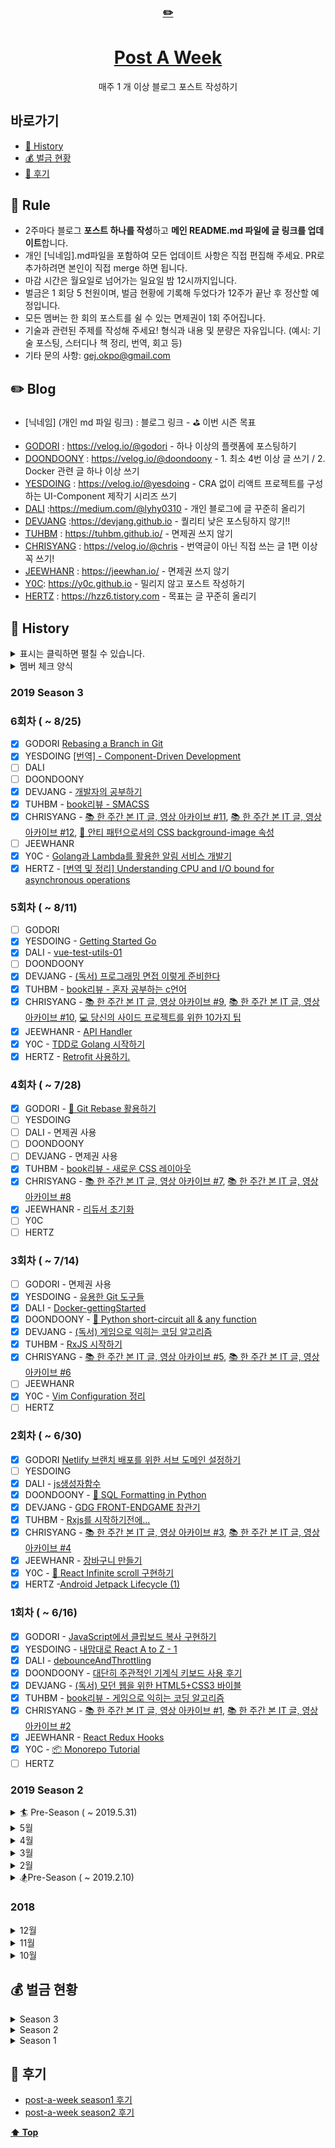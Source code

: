 <div align="center">
    <a href="https://editorjs.io/">
      <h3>✏️</h3>
        <h1>Post A Week</h1>
    </a>
  매주 1 개 이상 블로그 포스트 작성하기
</div>
      
## 바로가기
- [📘 History](#-history)
- [💰 벌금 현황](#-벌금-현황)
- [🍕 후기 ](#-후기)

## 📌 Rule

- 2주마다 블로그 **포스트 하나를 작성**하고 **메인 README.md 파일에 글 링크를 업데이트**합니다.
- 개인 [닉네임].md파일을 포함하여 모든 업데이트 사항은 직접 편집해 주세요. PR로 추가하려면 본인이 직접 merge 하면 됩니다.
- 마감 시간은 월요일로 넘어가는 일요일 밤 12시까지입니다.
- 벌금은 1 회당 5 천원이며, 벌금 현황에 기록해 두었다가 12주가 끝난 후 정산할 예정입니다.
- 모든 멤버는 한 회의 포스트를 쉴 수 있는 면제권이 1회 주어집니다.
- 기술과 관련된 주제를 작성해 주세요! 형식과 내용 및 분량은 자유입니다. (예시: 기술 포스팅, 스터디나 책 정리, 번역, 회고 등)
- 기타 문의 사항: gej.okpo@gmail.com

## ✏️ Blog
* [닉네임] (개인 md 파일 링크) : 블로그 링크 - ⛳️ 이번 시즌 목표
- [GODORI](https://post-a-week.github.io/blog/GODORI) : https://velog.io/@godori - 하나 이상의 플랫폼에 포스팅하기
- [DOONDOONY](https://post-a-week.github.io/blog/DOONDOONY) : https://velog.io/@doondoony - 1. 최소 4번 이상 글 쓰기 / 2. Docker 관련 글 하나 이상 쓰기
- [YESDOING](https://post-a-week.github.io/blog/YESDOING) : https://velog.io/@yesdoing - CRA 없이 리액트 프로젝트를 구성하는 UI-Component 제작기 시리즈 쓰기
- [DALI](https://post-a-week.github.io/blog/DALI) :https://medium.com/@lyhy0310 - 개인 블로그에 글 꾸준히 올리기
- [DEVJANG](https://post-a-week.github.io/blog/DEVJANG) :https://devjang.github.io - 퀄리티 낮은 포스팅하지 않기!!
- [TUHBM](https://post-a-week.github.io/blog/TUHBM) : https://tuhbm.github.io/ - 면제권 쓰지 않기
- [CHRISYANG](https://post-a-week.github.io/blog/CHRISYANG) : https://velog.io/@chris - 번역글이 아닌 직접 쓰는 글 1편 이상 꼭 쓰기!
- [JEEWHANR](https://github.com/post-a-week/blog/blob/master/JEEWHANR.md) : https://jeewhan.io/ - 면제권 쓰지 않기
- [Y0C](https://github.com/post-a-week/blog/blob/master/Y0C.md): https://y0c.github.io - 밀리지 않고 포스트 작성하기
- [HERTZ](https://github.com/post-a-week/blog/blob/master/HERTZ.md) : https://hzz6.tistory.com - 목표는 글 꾸준히 올리기

## 📘 History

<details>
<summary>표시는 클릭하면 펼칠 수 있습니다. </summary>
이렇게요!
</details>

<details>
<summary>멤버 체크 양식</summary>
    
- [ ] GODORI
- [ ] YESDOING 
- [ ] DALI
- [ ] DOONDOONY
- [ ] DEVJANG
- [ ] TUHBM
- [ ] CHRISYANG
- [ ] JEEWHANR
- [ ] Y0C
- [ ] HERTZ

</details>

### 2019 Season 3

### 6회차 ( ~ 8/25)

- [X] GODORI [Rebasing a Branch in Git](https://dev.to/godori/rebasing-a-branch-in-git-3bc)
- [X] YESDOING [[번역] - Component-Driven Development](https://velog.io/@yesdoing/번역-Component-Driven-Development-udjzqwqgay)
- [ ] DALI
- [ ] DOONDOONY
- [X] DEVJANG - [개발자의 공부하기](https://devjang.github.io/2019/08/25/2019-08-25-learning-developer)
- [X] TUHBM - [book리뷰 - SMACSS](https://tuhbm.github.io/2019/08/21/book-review-smacss/)
- [X] CHRISYANG - [📚 한 주간 본 IT 글, 영상 아카이브 #11](https://velog.io/@chris/weekly-archive-11), [📚 한 주간 본 IT 글, 영상 아카이브 #12](https://velog.io/@chris/weekly-archive-12), [🚫 안티 패턴으로서의 CSS background-image 속성](https://velog.io/@chris/the-css-background-image-property-as-an-anti-pattern)
- [ ] JEEWHANR
- [X] Y0C - [Golang과 Lambda를 활용한 알림 서비스 개발기](https://y0c.github.io/2019/08/25/go-lambda-develop-notify-service/)
- [X] HERTZ - [[번역 및 정리] Understanding CPU and I/O bound for asynchronous operations](https://hzz6.tistory.com/27)

### 5회차 ( ~ 8/11)
- [ ] GODORI
- [X] YESDOING - [Getting Started Go](https://velog.io/@yesdoing/Getting-Started-Go)
- [X] DALI - [vue-test-utils-01](https://amorfati0310.github.io/learning-note/vue-test-01.html)
- [ ] DOONDOONY
- [X] DEVJANG - [(독서) 프로그래밍 면접 이렇게 준비한다](https://devjang.github.io/2019/08/09/2019-08-09-programming-interviews-exposed)
- [X] TUHBM - [book리뷰 - 혼자 공부하는 c언어](https://tuhbm.github.io/2019/08/07/personalClanguage/)
- [X] CHRISYANG - [📚 한 주간 본 IT 글, 영상 아카이브 #9](https://velog.io/@chris/weekly-archive-9), [📚 한 주간 본 IT 글, 영상 아카이브 #10](https://velog.io/@chris/weekly-archive-10), [💻 당신의 사이드 프로젝트를 위한 10가지 팁](https://velog.io/@chris/10-tips-for-starting-and-creating-side-projects)
- [X] JEEWHANR - [API Handler](https://www.notion.so/jeewhan/190811-API-Handler-46c2077dd9944b1cb2f05e5de0c9c181)
- [X] Y0C - [TDD로 Golang 시작하기](https://y0c.github.io/2019/08/11/beginning-go/)
- [X] HERTZ - [Retrofit 사용하기.](https://hzz6.tistory.com/26)

### 4회차 ( ~ 7/28)
- [X] GODORI - [🎢 Git Rebase 활용하기](https://velog.io/@godori/Git-Rebase)
- [ ] YESDOING 
- [ ] DALI - 면제권 사용
- [ ] DOONDOONY
- [ ] DEVJANG - 면제권 사용
- [X] TUHBM - [book리뷰 - 새로운 CSS 레이아웃](https://tuhbm.github.io/2019/07/28/newLayout/)
- [X] CHRISYANG - [📚 한 주간 본 IT 글, 영상 아카이브 #7](https://velog.io/@chris/weekly-archive-7), [📚 한 주간 본 IT 글, 영상 아카이브 #8](https://velog.io/@chris/weekly-archive-8)
- [X] JEEWHANR - [리듀서 초기화](https://jeewhan.io/2019/07/28/2019-07-28-Reducer-Initialize/)
- [ ] Y0C
- [ ] HERTZ

### 3회차 ( ~ 7/14)
- [ ] GODORI - 면제권 사용
- [X] YESDOING - [유용한 Git 도구들](https://velog.io/@yesdoing/유용한-Git-도구들)
- [X] DALI - [Docker-gettingStarted](https://amorfati0310.github.io/learning-note/docker.html#docker-getting-started-01)
- [X] DOONDOONY - [🐍 Python short-circuit all & any function](https://velog.io/@doondoony/python-all-any-builtin-functions)
- [X] DEVJANG - [(독서) 게임으로 익히는 코딩 알고리즘](https://devjang.github.io/2019/07/12/2019-07-12-coding-algorithm-with-game)
- [X] TUHBM - [RxJS 시작하기](https://tuhbm.github.io/2019/07/14/rxjs2/)
- [X] CHRISYANG - [📚 한 주간 본 IT 글, 영상 아카이브 #5](https://velog.io/@chris/weekly-archive-5), [📚 한 주간 본 IT 글, 영상 아카이브 #6](https://velog.io/@chris/weekly-archive-6)
- [ ] JEEWHANR
- [X] Y0C - [Vim Configuration 정리](https://y0c.github.io/2019/07/14/vim-config-for-js-developer/)
- [ ] HERTZ

### 2회차 ( ~ 6/30)
- [X] GODORI [Netlify 브랜치 배포를 위한 서브 도메인 설정하기](https://velog.io/@godori/netlify-branch-sub-domain)
- [ ] YESDOING 
- [X] DALI - [js생성자함수](https://amorfati0310.github.io/learning-note/newFn.html)
- [X] DOONDOONY - [🐍 SQL Formatting in Python](https://velog.io/@doondoony/python-sql-formatting)
- [X] DEVJANG - [GDG FRONT-ENDGAME 참관기](https://devjang.github.io/2019/06/24/2019-06-24-gdg-front-endgame)
- [X] TUHBM - [Rxjs를 시작하기전에...](https://tuhbm.github.io/2019/06/28/rxjs1/)
- [X] CHRISYANG - [📚 한 주간 본 IT 글, 영상 아카이브 #3](https://velog.io/@chris/-%ED%95%9C-%EC%A3%BC%EA%B0%84-%EB%B3%B8-IT-%EA%B8%80-%EC%98%81%EC%83%81-%EC%95%84%EC%B9%B4%EC%9D%B4%EB%B8%8C-3), [📚 한 주간 본 IT 글, 영상 아카이브 #4](https://velog.io/@chris/-%ED%95%9C-%EC%A3%BC%EA%B0%84-%EB%B3%B8-IT-%EA%B8%80-%EC%98%81%EC%83%81-%EC%95%84%EC%B9%B4%EC%9D%B4%EB%B8%8C-4)
- [X] JEEWHANR - [장바구니 만들기](https://jeewhan.io/2019/06/30/2019-06-30-Cart/)
- [X] Y0C - [🚀 React Infinite scroll 구현하기](https://y0c.github.io/2019/06/30/react-infinite-scroll/)
- [X] HERTZ -[Android Jetpack Lifecycle (1)](https://hzz6.tistory.com/25)

### 1회차 ( ~ 6/16)

- [X] GODORI - [JavaScript에서 클립보드 복사 구현하기](https://velog.io/@godori/js-clipboard-copy)
- [X] YESDOING - [내맘대로 React A to Z - 1](https://velog.io/@yesdoing/%EB%82%B4%EB%A7%98%EB%8C%80%EB%A1%9C-%EB%A6%AC%EC%95%A1%ED%8A%B8-A-to-Z-1-9pjwz1o6ai)
- [X] DALI - [debounceAndThrottling](https://amorfati0310.github.io/devLab/dev/debounce.html)
- [X] DOONDOONY - [대단히 주관적인 기계식 키보드 사용 후기](https://velog.io/@doondoony/mechanical-keyboards)
- [X] DEVJANG - [(독서) 모던 웹을 위한 HTML5+CSS3 바이블](https://devjang.github.io/2019/06/09/2019-06-09-modern-web-html5-css3)
- [X] TUHBM - [book리뷰 - 게임으로 익히는 코딩 알고리즘](https://tuhbm.github.io/2019/06/03/gameLearningAlgorithm/)
- [X] CHRISYANG - [📚 한 주간 본 IT 글, 영상 아카이브 #1](https://velog.io/@chris/-%ED%95%9C-%EC%A3%BC%EA%B0%84-%EB%B3%B8-IT-%EA%B8%80-%EC%98%81%EC%83%81-%EC%95%84%EC%B9%B4%EC%9D%B4%EB%B8%8C-1), [📚 한 주간 본 IT 글, 영상 아카이브 #2](https://velog.io/@chris/-%ED%95%9C-%EC%A3%BC%EA%B0%84-%EB%B3%B8-IT-%EA%B8%80-%EC%98%81%EC%83%81-%EC%95%84%EC%B9%B4%EC%9D%B4%EB%B8%8C-2)
- [X] JEEWHANR - [React Redux Hooks](https://jeewhan.io/2019/06/16/2019-06-16-ReactReduxHooks/)
- [X] Y0C - [📦 Monorepo Tutorial](https://y0c.github.io/2019/06/14/monorepo-tutorial)
- [ ] HERTZ

### 2019 Season 2

<details>
<summary>🏄 Pre-Season ( ~ 2019.5.31)</summary>

- [x] CHRISYANG - [💻 프론트엔드 면접 질문 - JS #4](https://velog.io/@chris/-%ED%94%84%EB%A1%A0%ED%8A%B8%EC%97%94%EB%93%9C-%EB%A9%B4%EC%A0%91-%EC%A7%88%EB%AC%B8-JS-4)
- [x] CHRISYANG - [▶️ Github Actions에 추가된 schedule 기능으로 Crontab 대체하기](https://velog.io/@chris/-Github-Actions%EC%97%90-%EC%B6%94%EA%B0%80%EB%90%9C-schedule-%EA%B8%B0%EB%8A%A5%EC%9C%BC%EB%A1%9C-Crontab-%EB%8C%80%EC%B2%B4%ED%95%98%EA%B8%B0)
</details>


<details>

<summary> 5월 </summary>

  ### ⛳️ Final
- [X] RAJEPHON - [🐳 도커를 이용해 쉽게 IRC 서버 구축하기](https://blog.rajephon.dev/2019/04/30/setup-irc-server-with-docker/)
- [X] GODORI - [🐙 Quick Start: Docker Compose](https://velog.io/@godori/-Docker-Compose-Quick-Guide)
- [ ] YESDOING - 벌금
- [X] DALI - [장고_DRF_시작하기_01](https://medium.com/@lyhy0310/django-rest-framework-01-9c389c09fef2)
- [X] DOONDOONY - [파일 끝에는 항상 개행을 추가해야 해요](https://velog.io/@doondoony/posix-eol)
- [ ] DEVJANG - 벌금
- [ ] TUHBM
- [X] CHRISYANG - [💻 프론트엔드 면접 질문 - JS #3](https://velog.io/@chris/-%ED%94%84%EB%A1%A0%ED%8A%B8%EC%97%94%EB%93%9C-%EB%A9%B4%EC%A0%91-%EC%A7%88%EB%AC%B8-JS-3)
- [ ] JEEWHANR
- [X] JYHWNG - [Image Loading Optimization](https://jyhwng.github.io/image-optimization)

</details>

<details>
  
<summary> 4월 </summary>
  
  ### 4월 4주
- [X] RAJEPHON - [Erlang - 05. Rebar3 Project Setup](https://blog.rajephon.dev/2019/04/25/erlang-05-rebar3-project-setup/)
- [X] GODORI - [Docker Cheat Sheet](https://velog.io/@godori/-Docker-Cheat-Sheet)
- [X] YESDOING - [How the V8 engine works?](https://velog.io/@yesdoing/How-the-V8-engine-works-lvjv0wxtt8)
- [ ] DALI - 벌금 
- [X] DOONDOONY [🌈 colorls 로 ls 명령을 더 예쁘게 보기](https://velog.io/@doondoony/macos-colorls-installation)
- [X] DEVJANG - [JS30 - 스터디](https://devjang.github.io/2019/04/27/2019-04-27-javascipt30-8)
- [X] TUHBM - [용어정리 - 아키텍처란 무엇인가?](https://tuhbm.github.io/2019/04/24/architecture/)
- [X] CHRISYANG - [💻 프론트엔드 면접 질문 - JS #2](https://velog.io/@chris/-%ED%94%84%EB%A1%A0%ED%8A%B8%EC%97%94%EB%93%9C-%EB%A9%B4%EC%A0%91-%EC%A7%88%EB%AC%B8-JS-2)
- [ ] JEEWHANR
- [ ] JYHWNG

### 4월 3주
- [X] RAJEPHON - [Erlang - 04. Functions](https://blog.rajephon.dev/2019/04/20/erlang-04-functions/)
- [X] GODORI - [🌱 Spring Boot 에러 처리 페이지 만들기](https://velog.io/@godori/spring-boot-error)
- [ ] YESDOING - 벌금
- [ ] DALI - 벌금 
- [X] DOONDOONY - [🐍 Python functools.wraps 를 알아보자](https://velog.io/@doondoony/python-functools-wraps)
- [ ] DEVJANG - 1회 면제 사용
- [X] TUHBM - [book리뷰 - 알고리즘이 욕망하는 것들](https://tuhbm.github.io/2019/04/17/bookAlgorithms/)
- [X] CHRISYANG [💻 프론트엔드 면접 질문 - JS #1](https://velog.io/@chris/-%ED%94%84%EB%A1%A0%ED%8A%B8%EC%97%94%EB%93%9C-%EB%A9%B4%EC%A0%91-%EC%A7%88%EB%AC%B8-JS-1)
- [ ] JEEWHANR
- [ ] JYHWNG

### 4월 2주
- [X] RAJEPHON - [Erlang - 03. Lists](https://blog.rajephon.dev/2019/04/14/erlang-03-lists/)
- [X] GODORI - [Women Tech Makers 2019 후기 - 스태프는 처음이라](https://velog.io/@godori/wtm-2019)
- [X] YESDOING - [Node.js 에서 웹 크롤링하기](https://velog.io/@yesdoing/Node.js-에서-웹-크롤링하기-wtjugync1m)
- [X] DALI [es6-for-of](https://medium.com/@lyhy0310/js-keyword-02-for-of-iterator-iterable-8d59c367bb3e)
- [X] DOONDOONY - [Python 복합 할당 연산자](https://velog.io/@doondoony/python-augmented-assignment-statements)
- [X] DEVJANG - [JS30 - 스터디](https://devjang.github.io/2019/04/14/2019-04-14-javascipt30-7)
- [X] TUHBM - [개발자도구 - Audits편](https://tuhbm.github.io/2019/04/10/devTools-audits/)
- [X] CHRISYANG [💻 프론트엔드 면접 질문 - CSS #3](https://velog.io/@chris/-프론트엔드-면접-질문-CSS-3-q8juigpxkt)
- [ ] JEEWHANR
- [ ] JYHWNG

### 4월 1주
- [X] RAJEPHON - [개비스콘 짤 생성기 포스트모템](https://blog.rajephon.dev/2019/04/04/gaviscon-meme-generator-postmortem/)
- [ ] GODORI - 벌금
- [ ] YESDOING - 벌금
- [ ] DALI 벌금
- [X] DOONDOONY - [자바스크립트의 IIFE](https://velog.io/@doondoony/javascript-iife)
- [X] DEVJANG - [JS30 - 스터디](https://devjang.github.io/2019/04/07/2019-04-07-javascipt30-6)
- [X] TUHBM - [개발자도구 - Performance편](https://tuhbm.github.io/2019/04/02/devTools-performance/)
- [X] CHRISYANG [💻 프론트엔드 면접 질문 - CSS #2](https://velog.io/@chris/-%ED%94%84%EB%A1%A0%ED%8A%B8%EC%97%94%EB%93%9C-%EB%A9%B4%EC%A0%91-%EC%A7%88%EB%AC%B8-CSS-2)
- [X] JEEWHANR - [카카오와 네이버를 통한 소셜 로그인](https://jeewhan.io/2019/04/08/2019-04-08-KakaoAndNaver/)
- [ ] JYHWNG

</details>

<details>
<summary> 3월 </summary>
  
#### 3월 5주
- [X] RAJEPHON - [Erlang - 02. Pattern Matching](https://blog.rajephon.dev/2019/03/27/erlang-02-pattern-matching/)
- [X] GODORI - [Factory Method Pattern in JS](https://velog.io/@godori/factory-method-pattern)
- [X] YESDOING - [(번역)Usage with TypeScript](https://yesdoing.github.io/posting/2019/03/31/usage_with_typescript.html)
- [ ] DALI - 벌금 
- [X] DOONDOONY [👀 IntersectionObserver API](https://velog.io/@doondoony/IntersectionObserver)
- [X] DEVJANG - [JS30 - 스터디](https://devjang.github.io/2019/03/31/2019-03-31-javascipt30-5)
- [ ] TUHBM - 벌금
- [X] CHRISYANG [💻 프론트엔드 면접 질문 - CSS #1](https://velog.io/@chris/-%ED%94%84%EB%A1%A0%ED%8A%B8%EC%97%94%EB%93%9C-%EB%A9%B4%EC%A0%91-%EC%A7%88%EB%AC%B8-CSS)
- [ ] JEEWHANR
- [ ] JYHWNG

#### 3월 4주
- [X] RAJEPHON - [Erlang - 01. Data Types](https://blog.rajephon.dev/2019/03/24/erlang-01-data-types/)
- [ ] GODORI - 벌금
- [ ] YESDOING - 벌금
- [X] DALI - [VuePress이용_StaticSite만들기](https://medium.com/@lyhy0310/vuepress-01-static-cite-%EB%A7%8C%EB%93%A4%EA%B8%B0-7929d6b8b593)
- [X] DOONDOONY - [JavaScript Proxy](https://velog.io/@doondoony/JavaScript-Proxy-101)
- [X] DEVJANG - [JS30 - 스터디](https://devjang.github.io/2019/03/24/2019-03-24-javascipt30-4)
- [ ] TUHBM - [Axios를 사용하여 HTTP요청하기](https://tuhbm.github.io/2019/03/21/axios/)
- [X] CHRISYANG - [💻 프론트엔드 면접 질문 - HTML](https://velog.io/@chris/%ED%94%84%EB%A1%A0%ED%8A%B8%EC%97%94%EB%93%9C-%EB%A9%B4%EC%A0%91-%EC%A7%88%EB%AC%B8-HTML-p1jtn656rb)
- [ ] JEEWHANR - 벌금
- [X] JYHWNG - [React + Next.js + TypeScript + Netlify = ❤️](https://jyhwng.github.io/react-typescript-nextjs/)

#### 3월 3주
- [X] RAJEPHON - [Erlang - 00. Hello World](https://blog.rajephon.dev/2019/03/13/erlang-00-hello-world/)
- [X] GODORI - [Today I Lerned (march)](https://velog.io/@godori/TIL-March)
- [ ] YESDOING - 벌금
- [ ] DALI - 벌금
- [X] DOONDOONY - [Python GIL](https://velog.io/@doondoony/Python-GIL)
- [X] DEVJANG - [JS30 - 스터디](https://devjang.github.io/2019/03/17/2019-03-17-javascipt30-3)
- [X] TUHBM - [SEO(Search Engine Optimization) 검색 엔진 최적화 3편](https://tuhbm.github.io/2019/03/12/seo3/)
- [ ] CHRISYANG - 벌금
- [ ] JEEWHANR - 벌금
- [ ] JYHWNG - 벌금

#### 3월 2주
- [X] RAJEPHON - [얼랭 학습기 (20190303~20190309)](https://blog.rajephon.dev/2019/03/09/erlang-learned-20190303-20190309/)
- [ ] GODORI - 면제권 사용
- [X] YESDOING - [JavaScript Collections](https://velog.io/@yesdoing/JavaScript-Collections)
- [ ] DALI - 벌금 
- [X] DOONDOONY - [How Python works?](https://velog.io/@doondoony/How-Python-works)
- [X] DEVJANG - [JS30 - 스터디](https://devjang.github.io/2019/03/10/2019-03-10-javascipt30-2)
- [X] TUHBM - [SEO(Search Engine Optimization) 검색 엔진 최적화 2편](https://tuhbm.github.io/2019/03/04/seo2/)
- [ ] CHRISYANG - 벌금
- [ ] JEEWHANR - 벌금
- [X] JYHWNG - [Let's use input to the fullest](https://jyhwng.github.io/blog/html5-input)

#### 3월 1주
- [X] RAJEPHON - [깃허브 페이지에 커스텀 도메인 연결하기 🛰](https://blog.rajephon.dev/2019/03/01/github-custom-domain-with-cloudflare/)
- [X] GODORI - [velog 배너 생성기를 만들어 봅시다](https://velog.io/@godori/banner-maker)
- [X] YESDOING - 벌금 
- [X] DALI - [WIL 0225~0303](https://medium.com/@lyhy0310/wil-0225-03-03-4c30aadd437e)
- [X] DOONDOONY - [IP(Internet Protocol) 란 무엇인가](https://velog.io/@doondoony/ip101)
- [X] DEVJANG - [JS30 - 스터디](https://devjang.github.io/2019/03/03/2019-03-03-javascipt30-1)
- [X] TUHBM - [Typescript - 접근제한자](https://tuhbm.github.io/2019/02/27/accessModifier/)
- [X] CHRISYANG - 벌금
- [ ] JEEWHANR - 벌금
- [ ] JYHWNG - 벌금
</details>

<details>
<summary> 2월 </summary>
  
#### 2월 4주
- [ ] RAJEPHON - 1회 면제 사용
- [X] GODORI - [Today I Learned (feat.Notion 템플릿)](https://velog.io/@godori/Today-I-Learned-feat.Notion-%ED%85%9C%ED%94%8C%EB%A6%BF-p7jsiy5i7x)
- [X] YESDOING - [TypeScript with React + Redux 사용하기](https://velog.io/@yesdoing/TypeScript-with-React-Redux-사용하기-k5jsis62ah)
- [ ] DALI - 1회 면제 사용
- [ ] DOONDOONY - 벌-금
- [X] DEVJANG - [(독서) 모던 자바스크립트](https://devjang.github.io/2019/02/22/2019-02-22-understanding-ecmascript-6)
- [X] TUHBM - [(번역) - 자바스크립트 코드 30초 시리즈<Utiltity> 1편](https://tuhbm.github.io/2019/02/22/javascript30secUtiltity/)
- [X] CHRISYANG - [웹 개발자 포트폴리오를 위한 10가지 팁](https://velog.io/@chris/%EC%9B%B9-%EA%B0%9C%EB%B0%9C%EC%9E%90-%ED%8F%AC%ED%8A%B8%ED%8F%B4%EB%A6%AC%EC%98%A4%EB%A5%BC-%EC%9C%84%ED%95%9C-10%EA%B0%80%EC%A7%80-%ED%8C%81)
- [X] JEEWHANR - [루비 인터뷰 질문](https://jeewhan.io/2019/02/23/2019-02-23-Ruby/)
- [ ] JYHWNG - 1회 면제 

#### 2 월 3 주
- [x] RAJEPHON - [Akka 공부하기 - 01.4 Child Actors, Actor Hierarchies, and Supervision](https://blog.rajephon.dev/2019/02/17/akka-04/)
- [x] GODORI - [DOM이란 무엇인가?](https://velog.io/@godori/DOM%EC%9D%B4%EB%9E%80-%EB%AC%B4%EC%97%87%EC%9D%B8%EA%B0%80)
- [x] YESDOING [(번역) 9 Tricks for Kickass JavaScript Developers in 2019](https://velog.io/@yesdoing/번역-9-Tricks-for-Kickass-JavaScript-Developers-in-2019)
- [x] DALI [서평-함께자라기](https://medium.com/@lyhy0310/%ED%95%A8%EA%BB%98-%EC%9E%90%EB%9D%BC%EA%B8%B0-52da8d3da56d)
- [ ] DOONDOONY - 1회 면제
- [x] DEVJANG - [(독서) 자바스크립트를 깨우치다](https://devjang.github.io/2019/02/15/2019-02-15-enlightenment-js)
- [X] TUHBM - [(번역) - 자바스크립트 코드 30초 시리즈<Date> 1편](https://tuhbm.github.io/2019/02/17/javascript30secDate/),[(번역) - 자바스크립트 코드 30초 시리즈<Array> 1편](https://tuhbm.github.io/2019/02/10/javascript30secArray1/) 
- [x] CHRISYANG - [⚡️ Google Chrome Labs의 Quicklink로 웹페이지 UX 향상시키기](https://velog.io/@chris/-Google-Chrome-Labs%EC%9D%98-Quicklink%EB%A1%9C-%EC%9B%B9%ED%8E%98%EC%9D%B4%EC%A7%80-UX-%ED%96%A5%EC%83%81%EC%8B%9C%ED%82%A4%EA%B8%B0)
- [x] JEEWHANR - [코딩 인터뷰 완전 분석](https://jeewhan.io/2019/02/16/2019-02-16-CtCI/)
- [x] JYHWNG - [Optimizing Performance with Cache Control](https://jyhwng.github.io/blog/performance-optimization-with-cache-control)
  </details>

<details>
<summary> 🏂Pre-Season ( ~ 2019.2.10) </summary>

- [x] CHRISYANG - [GraphQL 한글 문서 - 12. 모범 사례: 캐싱](https://medium.com/@ysm0622/graphql-%ED%95%9C%EA%B8%80-%EB%AC%B8%EC%84%9C-12-%EB%AA%A8%EB%B2%94-%EC%82%AC%EB%A1%80-%EC%BA%90%EC%8B%B1-d3ea75aa4018)
- [x] CHRISYANG - [GraphQL 한글 문서 - 11. 모범 사례: 페이지네이션](https://medium.com/@ysm0622/graphql-%ED%95%9C%EA%B8%80-%EB%AC%B8%EC%84%9C-11-%EB%AA%A8%EB%B2%94-%EC%82%AC%EB%A1%80-%ED%8E%98%EC%9D%B4%EC%A7%80%EB%84%A4%EC%9D%B4%EC%85%98-71fc51aa0f7b)
- [x] CHRISYANG - [GraphQL 한글 문서 - 10. 모범 사례: 인증](https://medium.com/@ysm0622/graphql-%ED%95%9C%EA%B8%80-%EB%AC%B8%EC%84%9C-10-%EB%AA%A8%EB%B2%94-%EC%82%AC%EB%A1%80-%EC%9D%B8%EC%A6%9D-d71d1e356da3)
- [x] CHRISYANG - [GraphQL 한글 문서 — 9. 모범 사례: HTTP를 통한 서빙](https://medium.com/@ysm0622/graphql-%ED%95%9C%EA%B8%80-%EB%AC%B8%EC%84%9C-9-%EB%AA%A8%EB%B2%94-%EC%82%AC%EB%A1%80-http%EB%A5%BC-%ED%86%B5%ED%95%9C-%EC%84%9C%EB%B9%99-4735d9c8a68b)
- [x] CHRISYANG - [(번역) 2018년, 내가 모르는 기술들](https://velog.io/@chris/%EB%B2%88%EC%97%AD-2018%EB%85%84-%EB%82%B4%EA%B0%80-%EB%AA%A8%EB%A5%B4%EB%8A%94-%EA%B8%B0%EC%88%A0%EB%93%A4-rnjr3h8mgj)
- [x] CHRISYANG - [GraphQL 한글 문서 - 8. 모범 사례: 그래프로 생각하기](https://medium.com/@ysm0622/graphql-%ED%95%9C%EA%B8%80-%EB%AC%B8%EC%84%9C-8-%EB%AA%A8%EB%B2%94-%EC%82%AC%EB%A1%80-%EA%B7%B8%EB%9E%98%ED%94%84%EB%A1%9C-%EC%83%9D%EA%B0%81%ED%95%98%EA%B8%B0-d8cfacd9567f)
- [x] CHRISYANG - [GraphQL 한글 문서 - 7. 모범 사례: 소개](https://medium.com/@ysm0622/graphql-%ED%95%9C%EA%B8%80-%EB%AC%B8%EC%84%9C-7-%EB%AA%A8%EB%B2%94-%EC%82%AC%EB%A1%80-%EC%86%8C%EA%B0%9C-7d318f0cd196)
- [x] CHRISYANG - [2018 회고](https://medium.com/@ysm0622/2018-%ED%9A%8C%EA%B3%A0-a8518944eda8)
- [x] CHRISYANG - [GraphQL 한글 문서 - 6. 스키마 확인](https://medium.com/@ysm0622/graphql-%ED%95%9C%EA%B8%80-%EB%AC%B8%EC%84%9C-6-%EC%8A%A4%ED%82%A4%EB%A7%88-%ED%99%95%EC%9D%B8-91b4684ffd3d)

</details>

### 2018

<details>
<summary> 12월 </summary>

#### 12 월 2 주
- [x] RAJEPHON ([Akka 공부하기 - 01.3 Props와 and IActorRef](https://blog.rajephon.dev/2018/12/14/akka-03/))
- [x] GODORI ([JavaScript 엔진 톺아보기(2)](https://velog.io/@godori/JavaScript-%EC%97%94%EC%A7%84-%ED%86%BA%EC%95%84%EB%B3%B4%EA%B8%B0-2-pujpqum2ji))
- [ ] YESDOING - 벌금
- [x] DALI - [리액트_개발환경_갖추기.1](https://medium.com/@lyhy0310/react-dev-setting-v-1-fc0f7882ecd4)
- [x] DOONDOONY ([🚀 Pipenv 로 파이썬 가상환경 설정](https://velog.io/@doondoony/pipenv-101))
- [ ] DEVJANG - 벌금
- [ ] TUHBM - 벌금
- [x] CHRISYANG [GraphQL 한글 문서 — 5. 실행](https://medium.com/@ysm0622/graphql-%ED%95%9C%EA%B8%80-%EB%AC%B8%EC%84%9C-5-%EC%8B%A4%ED%96%89-81891be0770d)
- [x] JEEWHANR [Async](https://jeewhan.io/2018/12/10/2018-12-10-Async/)

#### 12 월 1 주
- [x] RAJEPHON ([Akka 공부하기 - 01.2 메세지 정의 및 핸들링](https://blog.rajephon.dev/2018/12/08/akka-02/))
- [x] GODORI ([Unity 쉐이더 튜토리얼](https://velog.io/@godori/2018-12-09-2312-%EC%9E%91%EC%84%B1%EB%90%A8-zvjph00nd7))
- [x] YESDOING ([Hello Coding 그림으로 개념을 이해하는 알고리즘 - 1장 요약](https://velog.io/@yesdoing/Hello-Coding-%EA%B7%B8%EB%A6%BC%EC%9C%BC%EB%A1%9C-%EA%B0%9C%EB%85%90%EC%9D%84-%EC%9D%B4%ED%95%B4%ED%95%98%EB%8A%94-%EC%95%8C%EA%B3%A0%EB%A6%AC%EC%A6%98-1%EC%9E%A5-%EC%9A%94%EC%95%BD))
- [x] DALI [WebComponents1.1](https://medium.com/@lyhy0310/web-components-01-78d769063ada)
- [ ] DOONDOONY - 벌금
- [ ] DEVJANG - 벌금
- [x] TUHBM [번역 - OOCSS, BEM, SMACSS를 사용하여 CSS 구조를 효과적으로 구성하는 방법](https://tuhbm.github.io/2018/12/09/cssArchitecture/)
- [x] CHRISYANG [GraphQL 한글 문서 — 4. 검증](https://medium.com/@ysm0622/graphql-%ED%95%9C%EA%B8%80-%EB%AC%B8%EC%84%9C-4-%EA%B2%80%EC%A6%9D-eaee6ae75f72)
- [x] JEEWHANR [Cookie || Web Storage](https://jeewhan.io/2018/12/09/2018-12-09-Cookie-Web-Storage/)

</details>

<details>
<summary> 11월 </summary>

#### 11 월 5 주
- [x] RAJEPHON ([Akka 공부하기 - 01.액터(Actors)와 액터시스템(ActorSystem)](https://blog.rajephon.dev/2018/12/02/akka-01/))
- [x] GODORI ([Fixing Vulnerability in My Package](https://velog.io/@godori/Today-I-Learned-2-kdjp6i252z))
- [x] YESDOING ([TypeScript Basic Summary](https://velog.io/@yesdoing/TypeScript-Basic-Summary))
- [x] DALI [함수형_프로그래밍_1.1](https://medium.com/@lyhy0310/%ED%95%A8%EC%88%98%ED%98%95-%ED%94%84%EB%A1%9C%EA%B7%B8%EB%9E%98%EB%B0%8D-01-01-b078d858eac5)
- [x] DOONDOONY [📦 JavaScript Module System](https://velog.io/@doondoony/JavaScript-Module-System)
- [x] DEVJANG [(번역) 멋진 ES6 - var, let 그리고 const를 깊이 살펴보다](https://devjang.github.io/2018/11/25/2018-11-25-var-let-and-const)
- [x] TUHBM [번역 - 자바스크립트 분해(destructuring)](https://tuhbm.github.io/2018/12/01/javascriptDestructuring/)
- [x] CHRISYANG [GraphQL 한글 문서 — 3. 스키마 & 타입](https://medium.com/@ysm0622/graphql-%ED%95%9C%EA%B8%80-%EB%AC%B8%EC%84%9C-3-%EC%8A%A4%ED%82%A4%EB%A7%88-%ED%83%80%EC%9E%85-28b2da42eec0)
- [x] JEEWHANR [이번 주에 접했던 것들 #3 : 18-12-02](https://jeewhan.io/2018/12/02/2018-12-02-WeeklyHistory/)


#### 11 월 4 주
- [x] RAJEPHON ([Akka 공부하기 - 00.액터 모델이란?](https://blog.rajephon.dev/2018/11/25/akka-00/))
- [x] GODORI ([JavaScript 엔진 톺아보기(1)](https://velog.io/@godori/JavaScript-%EC%97%94%EC%A7%84-%ED%86%BA%EC%95%84%EB%B3%B4%EA%B8%B0-mdjowmjlcb))
- [x] YESDOING ([JSONP란?](https://velog.io/@yesdoing/JSONP%EB%9E%80-jujowt4jy7))
- [x] DALI  ([This_JS개념정리](https://medium.com/@lyhy0310/js-%EA%B0%9C%EB%85%90-%EC%A0%95%EB%A6%AC%ED%95%98%EA%B8%B0-01-this-%ED%8E%B8-9b05663a5aff))
- [x] DOONDOONY ([🍺 오픈소스에 커밋 with homebrew-cask](https://velog.io/@doondoony/how-to-commit-to-an-open-source-project-with-homebrew-cask))
- [ ] DEVJANG - 벌금
- [x] TUHBM ([번역 - 비동기 자바스크립트의 간단한 참고서 3편](https://tuhbm.github.io/2018/11/24/async03/))
- [x] CHRISYANG ([GraphQL 한글 문서 — 1. GraphQL 소개](https://medium.com/@ysm0622/graphql-%ED%95%9C%EA%B8%80-%EB%AC%B8%EC%84%9C-1-graphql-%EC%86%8C%EA%B0%9C-5f4f38c267b1)) ([GraphQL 한글 문서 — 2. 쿼리 & 뮤테이션](https://medium.com/@ysm0622/graphql-%ED%95%9C%EA%B8%80-%EB%AC%B8%EC%84%9C-2-%EC%BF%BC%EB%A6%AC-%EB%AE%A4%ED%85%8C%EC%9D%B4%EC%85%98-e152f29902e7))
- [x] JEEWHANR ([이번 주에 접했던 것들 #2 : 18-11-25](https://jeewhan.io/2018/11/25/2018-11-25-WeeklyHistory/))

#### 11 월 3 주
- [ ] RAJEPHON - 벌금
- [x] GODORI ([Notion 1년간의 사용기](https://velog.io/@godori/Notion-1%EB%85%84%EA%B0%84%EC%9D%98-%EC%82%AC%EC%9A%A9%EA%B8%B0-x7jon062yu))
- [x] YESDOING ([My Weekly Keywords #1](https://velog.io/@yesdoing/My-Weekly-Keywords-1))
- [ ] DALI - 벌금
- [x] DOONDOONY ([👨‍💻 [후기] 원티드와 함께하는 개발자 커리어 터치](https://velog.io/@doondoony/%ED%9B%84%EA%B8%B0-%EC%9B%90%ED%8B%B0%EB%93%9C%EC%99%80-%ED%95%A8%EA%BB%98%ED%95%98%EB%8A%94-%EA%B0%9C%EB%B0%9C%EC%9E%90-%EC%BB%A4%EB%A6%AC%EC%96%B4-%ED%84%B0%EC%B9%98))
- [ ] DEVJANG - 벌금
- [x] TUHBM ([번역 - 비동기 자바스크립트의 간단한 참고서 2편](https://tuhbm.github.io/2018/11/14/async02/))
- [ ] CHRISYANG - 벌금
- [x] JEEWHANR ([이번 주에 접했던 것들 #1 : 18-11-18](https://jeewhan.io/2018/11/18/2018-11-18-WeeklyHistory/))

#### 11 월 2 주
- [x] RAJEPHON ([OpenWrt 패키지 빌드 환경 세팅하기](https://blog.rajephon.dev/2018/11/09/build-openwrt-00/))
- [ ] GODORI - 벌금
- [x] YESDOING ([JavaScript Testing Tool - Jest](https://velog.io/@yesdoing/JavaScript-Testing-Tool-Jest-opjocpva77))
- [ ] DALI - 벌금
- [ ] DOONDOONY - 1회 면제 사용
- [x] DEVJANG ([신입 프론트엔드 개발자들의 구직을 위한 소소한 팁](https://devjang.github.io/2018/11/11/2018-11-11-new-fed-begginer-tip))
- [x] TUHBM ([번역 - 비동기 자바스크립트의 간단한 참고서 1편](https://tuhbm.github.io/2018/11/05/async01/))
- [x] CHRISYANG ([💻 유용한 생산성 툴 몇가지 소개](https://medium.com/@ysm0622/%EC%9C%A0%EC%9A%A9%ED%95%9C-%EC%83%9D%EC%82%B0%EC%84%B1-%ED%88%B4-%EB%AA%87%EA%B0%80%EC%A7%80-%EC%86%8C%EA%B0%9C-a5cda7f18c8b))
- [x] JEEWHANR ([이번 주에 접했던 것들 #0 : 18-11-11](https://jeewhan.io/2018/11/11/2018-11-11-WeeklyHistory/))

#### 11 월 1 주

- [ ] RAJEPHON - 1회 면제 사용
- [ ] GODORI - 1회 면제 사용
- [x] YESDOING ([Iterator & Generator](https://velog.io/@yesdoing/Iterator-Generator))
- [x] DALI ([ES6_Symbol](https://medium.com/@lyhy0310/js-keywords-01-symbol-d4de06823491))
- [x] DOONDOONY ([💻 OH-MY-MACBOOK - 1](https://velog.io/@doondoony/-OH-MY-MACBOOK))

</details>

<details>
<summary> 10월 </summary>

#### 10 월 4 주

- [x] RAJEPHON ([Unity - 선 샤프트(Sun shafts) / 볼류메트릭 라이팅(Volumetric Lighting) 효과 이용하기](https://blog.rajephon.dev/2018/10/28/unity-using-sun-shafts/))
- [x] GODORI ([Today I Learned #1](https://velog.io/@godori/2018-10-28-1910-%EC%9E%91%EC%84%B1%EB%90%A8-4vjnspso2e))
- [x] YESDOING ([꼬리 물기 최적화(Tail Call Optimization)란?](https://velog.io/@yesdoing/%EA%BC%AC%EB%A6%AC-%EB%AC%BC%EA%B8%B0-%EC%B5%9C%EC%A0%81%ED%99%94Tail-Call-Optimization%EB%9E%80-2yjnslo7sr))
- [x] DALI ([VueSoundCloud - 03](https://medium.com/@lyhy0310/soundcloud-copy%ED%95%98%EB%A9%B0-vue-%EC%9D%B5%ED%9E%88%EA%B8%B0-03-b06636b5c3a4))
- [x] DOONDOONY ([📦 JavaScript Object](https://velog.io/@doondoony/JavaScript-Object))

#### 10 월 3 주

- [x] RAJEPHON ([Amazon Linux AMI에서 midi를 mp3, ogg로 변환하기](https://blog.rajephon.dev/2018/10/19/convert-midi-to-mp3-ogg-on-aws-linux/))
- [x] GODORI ([JavaScript 프로그램 성능 향상](https://velog.io/@godori/JavaScript-%ED%94%84%EB%A1%9C%EA%B7%B8%EB%9E%A8-%EC%84%B1%EB%8A%A5-%ED%96%A5%EC%83%81))
- [x] YESDOING ([BEM( Block, Element, Modifier) Quick start](https://velog.io/@yesdoing/BEM-Block-Element-Modifier-Quick-start))
- [x] DOONDOONY ([🌍HTTP/2와 Webpack](https://velog.io/@doondoony/HTTP2-and-Webpack))
- [x] DALI ([VueSoundCloud - 02](https://medium.com/@lyhy0310/soundcloud-copy%ED%95%98%EB%A9%B0-vue-%EC%9D%B5%ED%9E%88%EA%B8%B0-02-90635c8805e1))

#### 10 월 2 주

- [x] YESDOING ([이벤트 위임(Event Delegation)의 구현](https://velog.io/@yesdoing/%EC%9D%B4%EB%B2%A4%ED%8A%B8-%EC%9C%84%EC%9E%84Event-Delegation%EC%9D%98-%EA%B5%AC%ED%98%84))
- [x] RAJEPHON ([프로그래머스 문제풀이 고득점 Kit 해시 - 베스트앨범](https://blog.rajephon.dev/2018/10/14/programmers-solution-hash-best-album/))
- [x] DOONDOONY ([Python Decorator💅 - 1](https://velog.io/@doondoony/Python-Decorator-101))
- [x] GODORI ([프라미스(Promise)](https://velog.io/@godori/%ED%94%84%EB%9D%BC%EB%AF%B8%EC%8A%A4Promise-erjn8zr7nk))
- [x] DALI ([VueSoundCloud - 01](https://medium.com/@lyhy0310/vue-soundcloud-copy%ED%95%98%EB%A9%B0-vue-%EC%9D%B5%ED%9E%88%EA%B8%B0-01-2cb790513e56))

#### 10 월 1 주 (선 참여)

- [x] GODORI ([ES6(2015) 주요 내용 정리](https://velog.io/@godori/ES6-%EC%A0%95%EB%A6%AC-vpjmrh6hhe))
- [x] RAJEPHON ([아마존 SES 세팅부터 Node.js 활용 메일 전송까지](https://blog.rajephon.dev/2018/10/06/Amazon-SES-Setup-00/))
- [x] DOONDOONY ([[Serverless Framework] serverless.yml 설정 정보 숨기기](https://velog.io/@doondoony/Serverless-Framework-serverless.yml-%EC%84%A4%EC%A0%95-%EC%A0%95%EB%B3%B4-%EC%88%A8%EA%B8%B0%EA%B8%B0-2hjmsx7nal))

</details>

## 💰 벌금 현황

<details>
<summary> Season 3 </summary>
- GODORI
- YESDOING 
- DALI
- DOONDOONY
- DEVJANG
- TUHBM
- CHRISYANG
- JEEWHANR
- Y0C
- HERTZ
</details>

<details>
<summary> Season 2 </summary>

- RAJEPHON 0회
- DEVJANG 1회
- TUHBM 1회
- GODORI 2회
- DOONDOONY 1회
- JEEWHANR 8회
- YESDOING 6회
- DALI 6회
- CHRISYANG 2회
- JYHWNG 7회

⇒ 총 34회

</details>

<details>
<summary> Season 1 </summary>

- GODORI 1회
- DALI 2회
- CHRISYANG 1회
- RAJEPHON 1회
- DEVJANG 4회
- DOONDOONY 1회
- YESDOING 1회
- TUHBM 1회

⇒ 총 12회

</details>

## 🍕 후기
- [post-a-week season1 후기](https://slides.com/godori/post-a-week)
- [post-a-week season2 후기](https://slides.com/godori/post-a-week-season-2)

**[⬆ Top](#바로가기)**
